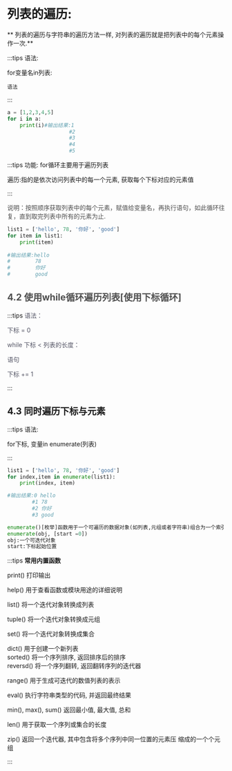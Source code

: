 # **列表的遍历:**
**    列表的遍历与字符串的遍历方法一样, 对列表的遍历就是把列表中的每个元素操作一次.**

:::tips
语法:

for变量名in列表:

    语法

:::

```python
a = [1,2,3,4,5]
for i in a:
    print(i)#输出结果:1
                    #2
                    #3
                    #4
                    #5
```

:::tips
功能: for循环主要用于遍历列表

遍历:指的是依次访问列表中的每一个元素, 获取每个下标对应的元素值

:::



<font style="color:rgb(77, 77, 77);">说明：按照顺序获取列表中的每个元素，赋值给变量名，再执行语句，如此循环往复，直到取完列表中所有的元素为止.</font>

```python
list1 = ['hello', 78, '你好', 'good']
for item in list1:
    print(item)
    
#输出结果:hello
#        78
#        你好
#        good
```



## **<font style="color:rgb(79, 79, 79);">4.2 使用while循环遍历列表[使用下标循环]</font>**
:::tips
<font style="color:rgb(85, 86, 102);">语法：</font>

<font style="color:rgb(85, 86, 102);">下标 = 0</font>

<font style="color:rgb(85, 86, 102);">while 下标 < 列表的长度：</font>

<font style="color:rgb(85, 86, 102);">语句</font>

<font style="color:rgb(85, 86, 102);">下标 += 1</font>

:::



## **4.3 同时遍历下标与元素**
:::tips
语法:

for下标, 变量in enumerate(列表)

:::

```python
list1 = ['hello', 78, '你好', 'good']
for index,item in enumerate(list1):
    print(index, item)

#输出结果:0 hello
        #1 78
        #2 你好
        #3 good
```

```python
enumerate()[枚举]函数用于一个可遍历的数据对象(如列表,元组或者字符串)组合为一个索引序列,同时列出数据与数据下标,一般使用在for循环中
enumerate(obj, [start =0])
obj:一个可迭代对象
start:下标起始位置
```

:::tips
**常用内置函数**

print()                                                       打印输出

help()                                                       用于查看函数或模块用途的详细说明

list()                                                          将一个迭代对象转换成列表

tuple()                                                      将一个迭代对象转换成元组

set()                                                         将一个迭代对象转换成集合

dict()                                                        用于创建一个新列表  
sorted()                                                    将一个序列排序, 返回排序后的排序  
reversd()                                                  将一个序列翻转, 返回翻转序列的迭代器

range()                                                     用于生成可迭代的数值列表的表示

eval()                                                        执行字符串类型的代码, 并返回最终结果

min(), max(), sum()                                 返回最小值, 最大值, 总和

len()                                                         用于获取一个序列或集合的长度

zip()                                                         返回一个迭代器, 其中包含将多个序列中同一位置的元素压                                                                   缩成的一个个元组

:::











